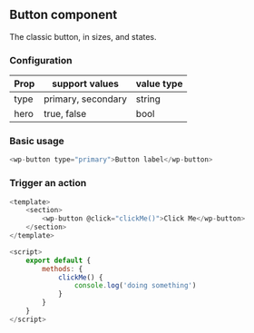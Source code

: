 ## Button component

The classic button, in sizes, and states.

### Configuration

| Prop 	| support values     	| value type 	|
|------	|--------------------	|------------	|
| type 	| primary, secondary 	| string     	|
| hero 	| true, false        	| bool       	|

### Basic usage

```js
<wp-button type="primary">Button label</wp-button>
```

### Trigger an action

```js
<template>
    <section>
        <wp-button @click="clickMe()">Click Me</wp-button>
    </section>
</template>

<script>
    export default {
        methods: {
            clickMe() {
                console.log('doing something')
            }
        }
    }
</script>

```


